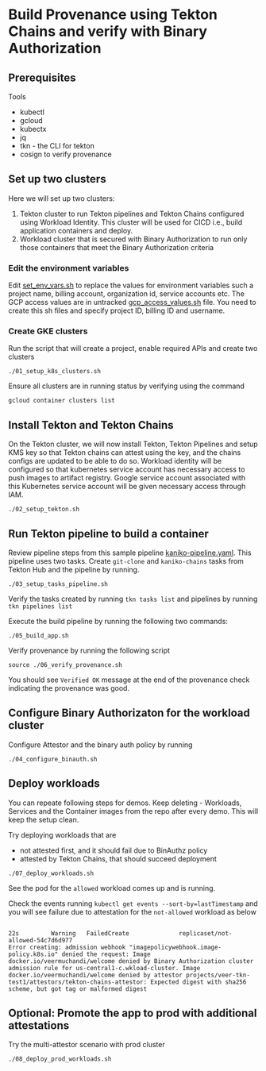 # Build Provenance using Tekton Chains and verify with Binary Authorization

## Prerequisites

Tools
* kubectl
* gcloud
* kubectx
* jq
* tkn - the CLI for tekton
* cosign to verify provenance


## Set up two clusters 

Here we will set up two clusters:
1. Tekton cluster to run Tekton pipelines and Tekton Chains configured using Workload Identity. This cluster will be used for CICD i.e., build application containers and deploy.
2. Workload cluster that is secured with Binary Authorization to run only those containers that meet the Binary Authorization criteria

### Edit the environment variables 
Edit [set_env_vars.sh](./set_env_vars.sh) to replace the values for environment variables such a project name, billing account, organization id, service accounts etc.
The GCP access values are in untracked [gcp_access_values.sh](./gcp_access_values.sh) file. 
You need to create this sh files and specify project ID, billing ID and username. 

### Create GKE clusters
Run the script that will create a project, enable required APIs and create two clusters

```
./01_setup_k8s_clusters.sh
```

Ensure all clusters are in running status by verifying using the command

```
gcloud container clusters list
```

## Install Tekton and Tekton Chains

On the Tekton cluster, we will now install Tekton, Tekton Pipelines and setup KMS key so that Tekton chains can attest using the key, and the chains configs are updated to be able to do so. Workload identity will be configured so that kubernetes service account has necessary access to push images to artifact registry. Google service account associated with this Kubernetes service account will be given necessary access through IAM.

```
./02_setup_tekton.sh
```

## Run Tekton pipeline to build a container

Review pipeline steps from this sample pipeline [kaniko-pipeline.yaml](./kaniko-pipeline.yaml). This pipeline uses two tasks. Create `git-clone` and `kaniko-chains` tasks from Tekton Hub and the pipeline by running.

```
./03_setup_tasks_pipeline.sh
```

Verify the tasks created by running `tkn tasks list` and pipelines by running `tkn pipelines list`

Execute the build pipeline by running the following two commands:

```
./05_build_app.sh
```

Verify provenance by running the following script

```
source ./06_verify_provenance.sh
```

You should see `Verified OK` message at the end of the provenance check indicating the provenance was good.

## Configure Binary Authorizaton for the workload cluster

Configure Attestor and the binary auth policy by running

```
./04_configure_binauth.sh
```

## Deploy workloads

You can repeate following steps for demos. 
Keep deleting - Workloads, Services and the Container images from the repo after every demo. This will keep the setup clean.

Try deploying workloads that are 
* not attested first, and it should fail due to BinAuthz policy
* attested by Tekton Chains, that should succeed deployment

```
./07_deploy_workloads.sh
```
See the pod for the `allowed` workload comes up and is running.

Check the events running `kubectl get events --sort-by=lastTimestamp` and you will see failure due to attestation for the `not-allowed` workload as below

```

22s         Warning   FailedCreate              replicaset/not-allowed-54c7d6d977                    
Error creating: admission webhook "imagepolicywebhook.image-policy.k8s.io" denied the request: Image docker.io/veermuchandi/welcome denied by Binary Authorization cluster admission rule for us-central1-c.wkload-cluster. Image docker.io/veermuchandi/welcome denied by attestor projects/veer-tkn-test1/attestors/tekton-chains-attestor: Expected digest with sha256 scheme, but got tag or malformed digest

```

## Optional: Promote the app to prod with additional attestations

Try the multi-attestor scenario with prod cluster
```
./08_deploy_prod_workloads.sh 
```


